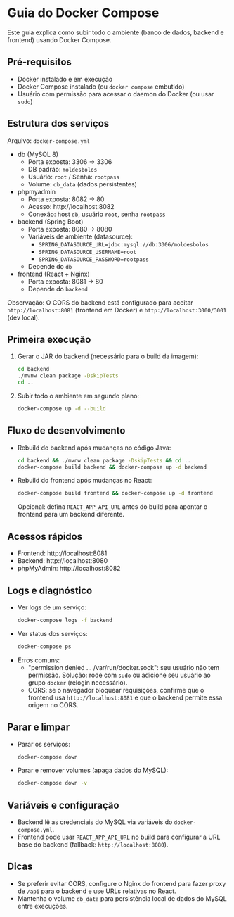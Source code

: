 # Guia do Docker Compose

Este guia explica como subir todo o ambiente (banco de dados, backend e frontend) usando Docker Compose.

## Pré-requisitos
- Docker instalado e em execução
- Docker Compose instalado (ou `docker compose` embutido)
- Usuário com permissão para acessar o daemon do Docker (ou usar `sudo`)

## Estrutura dos serviços
Arquivo: `docker-compose.yml`

- db (MySQL 8)
  - Porta exposta: 3306 -> 3306
  - DB padrão: `moldesbolos`
  - Usuário: `root` / Senha: `rootpass`
  - Volume: `db_data` (dados persistentes)
- phpmyadmin
  - Porta exposta: 8082 -> 80
  - Acesso: http://localhost:8082
  - Conexão: host `db`, usuário `root`, senha `rootpass`
- backend (Spring Boot)
  - Porta exposta: 8080 -> 8080
  - Variáveis de ambiente (datasource):
    - `SPRING_DATASOURCE_URL=jdbc:mysql://db:3306/moldesbolos`
    - `SPRING_DATASOURCE_USERNAME=root`
    - `SPRING_DATASOURCE_PASSWORD=rootpass`
  - Depende do `db`
- frontend (React + Nginx)
  - Porta exposta: 8081 -> 80
  - Depende do `backend`

Observação: O CORS do backend está configurado para aceitar `http://localhost:8081` (frontend em Docker) e `http://localhost:3000/3001` (dev local).

## Primeira execução
1. Gerar o JAR do backend (necessário para o build da imagem):
   ```bash
   cd backend
   ./mvnw clean package -DskipTests
   cd ..
   ```
2. Subir todo o ambiente em segundo plano:
   ```bash
   docker-compose up -d --build
   ```

## Fluxo de desenvolvimento
- Rebuild do backend após mudanças no código Java:
  ```bash
  cd backend && ./mvnw clean package -DskipTests && cd ..
  docker-compose build backend && docker-compose up -d backend
  ```
- Rebuild do frontend após mudanças no React:
  ```bash
  docker-compose build frontend && docker-compose up -d frontend
  ```
  Opcional: defina `REACT_APP_API_URL` antes do build para apontar o frontend para um backend diferente.

## Acessos rápidos
- Frontend: http://localhost:8081
- Backend: http://localhost:8080
- phpMyAdmin: http://localhost:8082

## Logs e diagnóstico
- Ver logs de um serviço:
  ```bash
  docker-compose logs -f backend
  ```
- Ver status dos serviços:
  ```bash
  docker-compose ps
  ```
- Erros comuns:
  - "permission denied ... /var/run/docker.sock": seu usuário não tem permissão. Solução: rode com `sudo` ou adicione seu usuário ao grupo `docker` (relogin necessário).
  - CORS: se o navegador bloquear requisições, confirme que o frontend usa `http://localhost:8081` e que o backend permite essa origem no CORS.

## Parar e limpar
- Parar os serviços:
  ```bash
  docker-compose down
  ```
- Parar e remover volumes (apaga dados do MySQL):
  ```bash
  docker-compose down -v
  ```

## Variáveis e configuração
- Backend lê as credenciais do MySQL via variáveis do `docker-compose.yml`.
- Frontend pode usar `REACT_APP_API_URL` no build para configurar a URL base do backend (fallback: `http://localhost:8080`).

## Dicas
- Se preferir evitar CORS, configure o Nginx do frontend para fazer proxy de `/api` para o backend e use URLs relativas no React.
- Mantenha o volume `db_data` para persistência local de dados do MySQL entre execuções.
